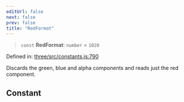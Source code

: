 ```yaml
---
editUrl: false
next: false
prev: false
title: "RedFormat"
---
```


> `const` **RedFormat**: `number` = `1028`

Defined in: [three/src/constants.js:790](https://github.com/DefinitelyMaybe/three-i18n/blob/fa57b79433d1c349ffb23a78727299c8d4190136/three/src/constants.js#L790)

Discards the green, blue and alpha components and reads just the red component.

## Constant
